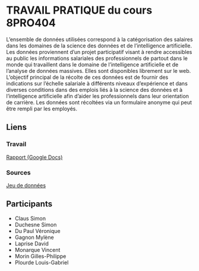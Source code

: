 # TRAVAIL PRATIQUE du cours 8PRO404

L’ensemble de données utilisées correspond à la catégorisation des salaires dans les domaines de la science des données et de l’intelligence artificielle. Les données proviennent d’un projet participatif visant à rendre accessibles au public les informations salariales des professionnels de partout dans le monde qui travaillent dans le domaine de l’intelligence artificielle et de l’analyse de données massives. Elles sont disponibles librement sur le web. L’objectif principal de la récolte de ces données est de fournir des indications sur l’échelle salariale à différents niveaux d’expérience et dans diverses conditions dans des emplois liés à la science des données et à l’intelligence artificielle afin d’aider les professionnels dans leur orientation de carrière. Les données sont récoltées via un formulaire anonyme qui peut être rempli par les employés.

## Liens
### Travail
[Rapport (Google Docs)](https://docs.google.com/document/d/1-ZiiRf641bH2N-sJ8-3qavn9eCSJWhucQ0wvBxAs-M0/edit#)
### Sources
[Jeu de données](https://salaries.ai-jobs.net/download/)


## Participants
* Claus Simon
* Duchesne Simon 
* Du Paul Véronique 
* Gagnon Mylène  
* Laprise David
* Monarque Vincent
* Morin Gilles-Philippe 
* Plourde Louis-Gabriel
